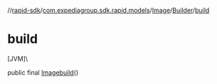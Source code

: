 //[rapid-sdk](../../../../index.md)/[com.expediagroup.sdk.rapid.models](../../index.md)/[Image](../index.md)/[Builder](index.md)/[build](build.md)

# build

[JVM]\

public final [Image](../index.md)[build](build.md)()
